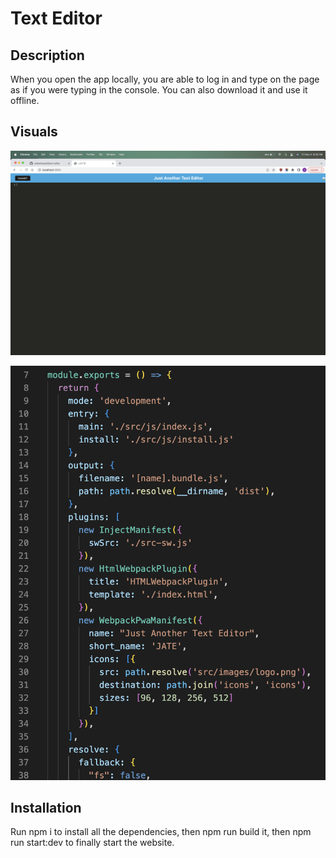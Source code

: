 # Text Editor

## Description

When you open the app locally, you are able to log in and type on the page as if you were typing in the console. You can also download it and use it offline.

## Visuals
![photo of what website looks like](./website.png)

![photo of code that was crucial for making webpack config work](./code.png)

## Installation
Run npm i to install all the dependencies, then npm run build it, then npm run start:dev to finally start the website.